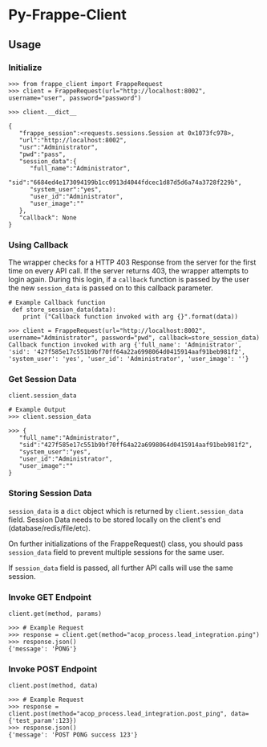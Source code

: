 # Py-Frappe-Client


## Usage

### Initialize

```
>>> from frappe_client import FrappeRequest
>>> client = FrappeRequest(url="http://localhost:8002", username="user", password="password")

>>> client.__dict__

{
   "frappe_session":<requests.sessions.Session at 0x1073fc978>,
   "url":"http://localhost:8002",
   "usr":"Administrator",
   "pwd":"pass",
   "session_data":{
      "full_name":"Administrator",
      "sid":"6684ed4e173094199b1cc0913d4044fdcec1d87d5d6a74a3728f229b",
      "system_user":"yes",
      "user_id":"Administrator",
      "user_image":""
   },
   "callback": None
}
```

### Using Callback

The wrapper checks for a HTTP 403 Response from the server for the first time on every API call. If the server
returns 403, the wrapper attempts to login again. During this login, if a `callback` function is passed by the user
the new `session_data` is passed on to this callback parameter.

```
# Example Callback function
 def store_session_data(data):
    print ("Callback function invoked with arg {}".format(data))

>>> client = FrappeRequest(url="http://localhost:8002", username="Administrator", password="pwd", callback=store_session_data)
Callback function invoked with arg {'full_name': 'Administrator', 'sid': '427f585e17c551b9bf70ff64a22a6998064d0415914aaf91beb981f2', 'system_user': 'yes', 'user_id': 'Administrator', 'user_image': ''}
```

### Get Session Data

`client.session_data`

```
# Example Output
>>> client.session_data

>>> {
   "full_name":"Administrator",
   "sid":"427f585e17c551b9bf70ff64a22a6998064d0415914aaf91beb981f2",
   "system_user":"yes",
   "user_id":"Administrator",
   "user_image":""
}
```

### Storing Session Data

`session_data` is a `dict` object which is returned by `client.session_data` field.
Session Data needs to be stored locally on the client's end (database/redis/file/etc).

On further initializations of the FrappeRequest() class, you should pass `session_data` field
to prevent multiple sessions for the same user.

If `session_data` field is passed, all further API calls will use the same session.


### Invoke GET Endpoint

`client.get(method, params)`

```
>>> # Example Request
>>> response = client.get(method="acop_process.lead_integration.ping")
>>> response.json()
{'message': 'PONG'}
```


### Invoke POST Endpoint

`client.post(method, data)`

```
>>> # Example Request
>>> response = client.post(method="acop_process.lead_integration.post_ping", data={'test_param':123})
>>> response.json()
{'message': 'POST PONG success 123'}
```

